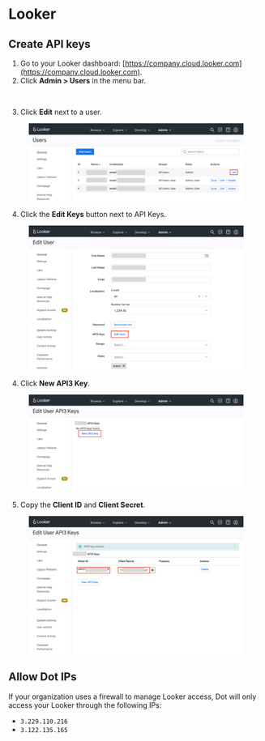 # Looker

## Create API keys

1. Go to your Looker dashboard: [https://company.cloud.looker.com](https://company.cloud.looker.com).
2. Click **Admin > Users** in the menu bar.

<figure><img src="https://files.readme.io/bddc402-1.png" alt=""><figcaption></figcaption></figure>

3. Click **Edit** next to a user.

<figure><img src="../../.gitbook/assets/looker_users.png" alt=""><figcaption></figcaption></figure>

4. Click the **Edit Keys** button next to API Keys.

<figure><img src="../../.gitbook/assets/looker_users_2.png" alt=""><figcaption></figcaption></figure>

4. Click **New API3 Key**.

<figure><img src="../../.gitbook/assets/looker_users_3.png" alt=""><figcaption></figcaption></figure>

5. Copy the **Client ID** and **Client Secret**.

<figure><img src="../../.gitbook/assets/looker_users_4.png" alt=""><figcaption></figcaption></figure>

## Allow Dot IPs

If your organization uses a firewall to manage Looker access, Dot will only access your Looker through the following IPs:

* `3.229.110.216`
* `3.122.135.165`
